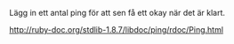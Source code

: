 

Lägg in ett antal ping för att sen få ett okay när det är 
klart.

http://ruby-doc.org/stdlib-1.8.7/libdoc/ping/rdoc/Ping.html



